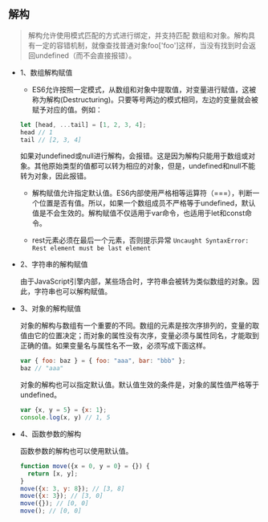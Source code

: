 ## 解构

> 解构允许使用模式匹配的方式进行绑定，并支持匹配 数组和对象。解构具有一定的容错机制，就像查找普通对象foo['foo']这样，当没有找到时会返回undefined（而不会直接报错）。 

* 1、数组解构赋值  

  -  ES6允许按照一定模式，从数组和对象中提取值，对变量进行赋值，这被称为解构(Destructuring)。只要等号两边的模式相同，左边的变量就会被赋予对应的值。例如：

  ```js
  let [head, ...tail] = [1, 2, 3, 4];
  head // 1
  tail // [2, 3, 4]
  ```

  如果对undefined或null进行解构，会报错。这是因为解构只能用于数组或对象。其他原始类型的值都可以转为相应的对象，但是，undefined和null不能转为对象，因此报错。  
  
  - 解构赋值允许指定默认值。ES6内部使用严格相等运算符（===），判断一个位置是否有值。所以，如果一个数组成员不严格等于undefined，默认值是不会生效的。解构赋值不仅适用于var命令，也适用于let和const命令。  

  - rest元素必须在最后一个元素，否则提示异常 `Uncaught SyntaxError: Rest element must be last element`

* 2、字符串的解构赋值  

  由于JavaScript引擎内部，某些场合时，字符串会被转为类似数组的对象。因此，字符串也可以解构赋值。

* 3、对象的解构赋值  

  对象的解构与数组有一个重要的不同。数组的元素是按次序排列的，变量的取值由它的位置决定；而对象的属性没有次序，变量必须与属性同名，才能取到正确的值。如果变量名与属性名不一致，必须写成下面这样。 
  
  ```js
  var { foo: baz } = { foo: "aaa", bar: "bbb" };  
  baz // "aaa"  
  ```
  
  对象的解构也可以指定默认值。默认值生效的条件是，对象的属性值严格等于undefined。  
  
  ```js
  var {x, y = 5} = {x: 1};  
  console.log(x, y) // 1, 5  
  ```

* 4、函数参数的解构  

  函数参数的解构也可以使用默认值。  
  
  ```js
  function move({x = 0, y = 0} = {}) {
    return [x, y];
  }
  move({x: 3, y: 8}); // [3, 8]
  move({x: 3}); // [3, 0]
  move({}); // [0, 0]
  move(); // [0, 0]
  ```

